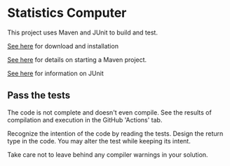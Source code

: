 # Statistics Computer

This project uses Maven and JUnit to build and test.

[See here](https://maven.apache.org/download.cgi) for download and installation

[See here](https://maven.apache.org/guides/getting-started/) for details on starting a Maven project.

[See here](https://github.com/junit-team/junit4/wiki/Assertions) for information on JUnit

## Pass the tests

The code is not complete and doesn't even compile.
See the results of compilation and execution in the GitHub 'Actions' tab.

Recognize the intention of the code by reading the tests.
Design the return type in the code.
You may alter the test while keeping its intent.

Take care not to leave behind any compiler warnings in your solution.
